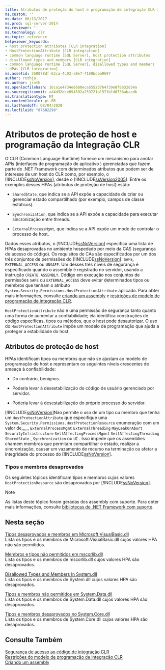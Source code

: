```yaml
---
title: Atributos de proteção do host e programação de integração CLR | Microsoft Docs
ms.custom: ''
ms.date: 06/13/2017
ms.prod: sql-server-2014
ms.reviewer: ''
ms.technology: clr
ms.topic: reference
helpviewer_keywords:
- host protection attributes [CLR integration]
- HostProtectionAttribute [CLR integration]
- common language runtime [SQL Server], host protection attributes
- disallowed types and members [CLR integration]
- common language runtime [SQL Server], disallowed types and members
- HPAs [CLR integration]
ms.assetid: 268078df-63ca-4c03-a8e7-7108bcea9697
author: rothja
ms.author: jroth
ms.openlocfilehash: 16ca1e4734e66b0eca85523764739e8f8b32634a
ms.sourcegitcommit: ad4d92dce894592a259721a1571b1d8736abacdb
ms.translationtype: MT
ms.contentlocale: pt-BR
ms.lasthandoff: 08/04/2020
ms.locfileid: "87682298"
---
```

# <a name="host-protection-attributes-and-clr-integration-programming"></a>Atributos de proteção de host e programação da Integração CLR
  O CLR (Common Language Runtime) fornece um mecanismo para anotar APIs (interfaces de programação de aplicativo ) gerenciadas que fazem parte do .NET Framework com determinados atributos que podem ser de interesse de um host do CLR como, por exemplo, o [!INCLUDE[ssNoVersion](../../includes/ssnoversion-md.md)], desde o [!INCLUDE[ssVersion2005](../../includes/ssversion2005-md.md)]. Entre os exemplos desses HPAs (atributos de proteção de host) estão:  
  
-   `SharedState`, que indica se a API expõe a capacidade de criar ou gerenciar estado compartilhado (por exemplo, campos de classe estáticos).  
  
-   `Synchronization`, que indica se a API expõe a capacidade para executar sincronização entre threads.  
  
-   `ExternalProcessMgmt`, que indica se a API expõe um modo de controlar o processo de host.  
  
 Dados esses atributos, o [!INCLUDE[ssNoVersion](../../includes/ssnoversion-md.md)] especifica uma lista de HPAs desaprovadas no ambiente hospedado por meio da CAS (segurança de acesso do código). Os requisitos de CAs são especificados por um dos três conjuntos de permissões do [!INCLUDE[ssNoVersion](../../includes/ssnoversion-md.md)]: `SAFE`, `EXTERNAL_ACCESS` ou `UNSAFE`. Um desses três níveis de segurança é especificado quando o assembly é registrado no servidor, usando a instrução `CREATE ASSEMBLY`. Código em execução nos conjuntos de permissões `SAFE` ou `EXTERNAL_ACCESS` deve evitar determinados tipos ou membros que tenham o atributo `System.Security.Permissions.HostProtectionAttribute` aplicado. Para obter mais informações, consulte [criando um assembly](../clr-integration/assemblies/creating-an-assembly.md) e [restrições de modelo de programação de integração CLR](../clr-integration/database-objects/clr-integration-programming-model-restrictions.md).  
  
 `HostProtectionAttribute` não é uma permissão de segurança tanto quanto uma forma de aumentar a confiabilidade; ela identifica construções de código específicas, tipos ou métodos, que o host pode desautorizar. O uso do `HostProtectionAttribute` impõe um modelo de programação que ajuda a proteger a estabilidade do host.  
  
## <a name="host-protection-attributes"></a>Atributos de proteção de host  
 HPAs identificam tipos ou membros que não se ajustam ao modelo de programação de host e representam os seguintes níveis crescentes de ameaça à confiabilidade:  
  
-   Do contrário, benignos.  
  
-   Poderia levar à desestabilização do código de usuário gerenciado por servidor.  
  
-   Poderia levar à desestabilização do próprio processo do servidor.  
  
 [!INCLUDE[ssNoVersion](../../includes/ssnoversion-md.md)]Não permite o uso de um tipo ou membro que tenha um `HostProtectionAttribute` que especifique uma `System.Security.Permissions.HostProtectionResource` enumeração com um valor de,,,,,, `ExternalProcessMgmt` `ExternalThreading` `MayLeakOnAbort` `SecurityInfrastructure` `SelfAffectingProcessMgmnt` `SelfAffectingThreading` `SharedState` , `Synchronization` ou `UI` . Isso impede que os assemblies chamem membros que permitam compartilhar o estado, realizar a sincronização, causar um vazamento de recurso na terminação ou afetar a integridade do processo do [!INCLUDE[ssNoVersion](../../includes/ssnoversion-md.md)].  
  
### <a name="disallowed-types-and-members"></a>Tipos e membros desaprovados  
 Os seguintes tópicos identificam tipos e membros cujos valores `HostProtectionResource` são desaprovados por [!INCLUDE[ssNoVersion](../../includes/ssnoversion-md.md)].  
  
> [!NOTE]  
>  As listas deste tópico foram geradas dos assembly com suporte.  Para obter mais informações, consulte [bibliotecas de .NET Framework com suporte](../clr-integration/database-objects/supported-net-framework-libraries.md).  
  
## <a name="in-this-section"></a>Nesta seção  
 [Tipos desaprovados e membros em Microsoft.VisualBasic.dll](disallowed-types-and-members-in-microsoft-visualbasic-dll.md)  
 Lista os tipos e os membros de Microsoft.VisualBasic.dll cujos valores HPA não são permitidos.  
  
 [Membros e tipos não permitidos em mscorlib.dll](disallowed-types-and-members-in-mscorlib-dll.md)  
 Lista os tipos e os membros de mscorlib.dll cujos valores HPA são desaprovados.  
  
 [Disallowed Types and Members In System.dll](disallowed-types-and-members-in-system-dll.md)  
 Lista os tipos e os membros de System.dll cujos valores HPA são desaprovados.  
  
 [Tipos e membros não permitidos em System.Data.dll](disallowed-types-and-members-in-system-data-dll.md)  
 Lista os tipos e os membros de System.Data.dll cujos valores HPA são desaprovados.  
  
 [Tipos e membros desaprovados no System.Core.dll](disallowed-types-and-members-in-system-core-dll.md)  
 Lista os tipos e os membros de System.Core.dll cujos valores HPA são desaprovados.  
  
## <a name="see-also"></a>Consulte Também  
 [Segurança de acesso ao código de integração CLR](../clr-integration/security/clr-integration-code-access-security.md)   
 [Restrições do modelo de programação de integração CLR](../clr-integration/database-objects/clr-integration-programming-model-restrictions.md)   
 [Criando um assembly](../clr-integration/assemblies/creating-an-assembly.md)  
  
  
